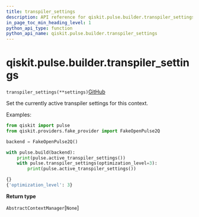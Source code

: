 ```yaml
---
title: transpiler_settings
description: API reference for qiskit.pulse.builder.transpiler_settings
in_page_toc_min_heading_level: 1
python_api_type: function
python_api_name: qiskit.pulse.builder.transpiler_settings
---
```


# qiskit.pulse.builder.transpiler\_settings

<span id="qiskit.pulse.builder.transpiler_settings" />

`transpiler_settings(**settings)`[GitHub](https://github.com/qiskit/qiskit/tree/stable/0.41/qiskit/pulse/builder.py "view source code")

Set the currently active transpiler settings for this context.

Examples:

```python
from qiskit import pulse
from qiskit.providers.fake_provider import FakeOpenPulse2Q

backend = FakeOpenPulse2Q()

with pulse.build(backend):
    print(pulse.active_transpiler_settings())
    with pulse.transpiler_settings(optimization_level=3):
        print(pulse.active_transpiler_settings())
```

```python
{}
{'optimization_level': 3}
```

**Return type**

`AbstractContextManager`\[`None`]

